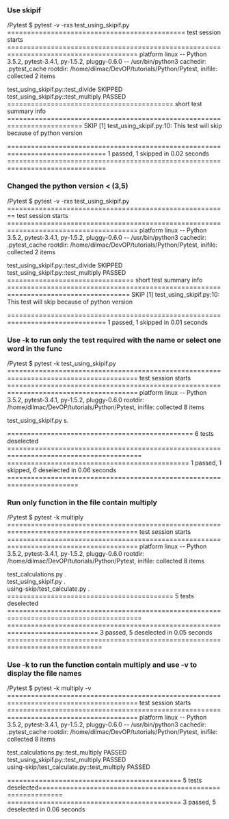 ### Use skipif 
/Pytest $ pytest -v -rxs test_using_skipif.py 
============================================= test session starts =======================================================================================
platform linux -- Python 3.5.2, pytest-3.4.1, py-1.5.2, pluggy-0.6.0 -- /usr/bin/python3
cachedir: .pytest_cache
rootdir: /home/dilmac/DevOP/tutorials/Python/Pytest, inifile:
collected 2 items                                                                                                                                                                                 

test_using_skipif.py::test_divide SKIPPED                                                                                                                                                 
test_using_skipif.py::test_multiply PASSED                                                                                                                                                  
========================================== short test summary info =========================================================================
SKIP [1] test_using_skipif.py:10: This test will skip because of python version

=============================================================================== 1 passed, 1 skipped in 0.02 seconds ===============================================================================
                                                                                                                                               
### Changed the python version < (3,5)
/Pytest $ pytest -v -rxs test_using_skipif.py 
======================================================== test session starts =======================================================================================
platform linux -- Python 3.5.2, pytest-3.4.1, py-1.5.2, pluggy-0.6.0 -- /usr/bin/python3
cachedir: .pytest_cache
rootdir: /home/dilmac/DevOP/tutorials/Python/Pytest, inifile:
collected 2 items                                                                                                                                                                                 

test_using_skipif.py::test_divide SKIPPED                                                                                                                                                   
test_using_skipif.py::test_multiply PASSED                                                                                                                                                  
================================ short test summary info =====================================================================================
SKIP [1] test_using_skipif.py:10: This test will skip because of python version

=============================================================================== 1 passed, 1 skipped in 0.01 seconds 

### Use -k to run only the test required with the name or select one word in the func
/Pytest $ pytest -k test_using_skipif.py 
======================================================================================= test session starts =======================================================================================
platform linux -- Python 3.5.2, pytest-3.4.1, py-1.5.2, pluggy-0.6.0
rootdir: /home/dilmac/DevOP/tutorials/Python/Pytest, inifile:
collected 8 items                                                                                                                                                                                 

test_using_skipif.py s.                                                                                                                                                                   

=============================================== 6 tests deselected ========================================================================================
============================================== 1 passed, 1 skipped, 6 deselected in 0.06 seconds ========================================================================

### Run only function in the file contain multiply
/Pytest $ pytest -k multiply
======================================================================================= test session starts =======================================================================================
platform linux -- Python 3.5.2, pytest-3.4.1, py-1.5.2, pluggy-0.6.0
rootdir: /home/dilmac/DevOP/tutorials/Python/Pytest, inifile:
collected 8 items                                                                                                                                                                                 

test_calculations.py .                                                                                                                                                                      
test_using_skipif.py .                                                                                                                                                                     
using-skip/test_calculate.py .                                                                                                                                                              
========================================== 5 tests deselected ========================================================================================
============================================================================= 3 passed, 5 deselected in 0.05 seconds ==============================================================================

### Use -k to run the function contain multiply and use -v to display the file names
/Pytest $ pytest -k multiply -v
======================================================================================= test session starts =======================================================================================
platform linux -- Python 3.5.2, pytest-3.4.1, py-1.5.2, pluggy-0.6.0 -- /usr/bin/python3
cachedir: .pytest_cache
rootdir: /home/dilmac/DevOP/tutorials/Python/Pytest, inifile:
collected 8 items                                                                                                                                                                                 

test_calculations.py::test_multiply PASSED                                                                                                                                                 
test_using_skipif.py::test_multiply PASSED                                                                                                                                                  
using-skip/test_calculate.py::test_multiply PASSED                                                                                                                                          

============================================ 5 tests deselected============================================================
============================================ 3 passed, 5 deselected in 0.06 seconds 